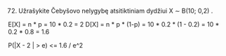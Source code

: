 72. Užrašykite Čebyšovo nelygybę atsitiktiniam dydžiui X ∼ B(10; 0,2) .

E[X] = n * p = 10 * 0.2 = 2
D[X] = n * p * (1-p) = 10 * 0.2 * (1 - 0.2) = 10 * 0.2 * 0.8 = 1.6

P(|X - 2 | > e) <= 1.6 / e^2